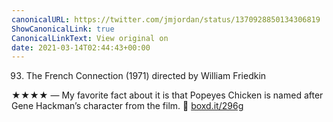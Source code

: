 ```yaml
---
canonicalURL: https://twitter.com/jmjordan/status/1370928850134306819
ShowCanonicalLink: true
CanonicalLinkText: View original on
date: 2021-03-14T02:44:43+00:00
---
```

93. The French Connection (1971) directed by William Friedkin

★★★★ — My favorite fact about it is that Popeyes Chicken is named after Gene Hackman’s character from the film. 🎥 [boxd.it/296g](https://boxd.it/296g)